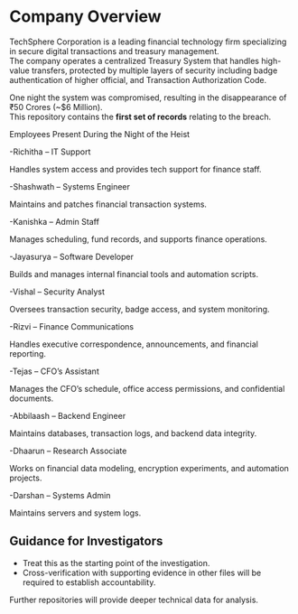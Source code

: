 # Company Overview #
TechSphere Corporation is a leading financial technology firm specializing in secure digital transactions and treasury management.  
The company operates a centralized Treasury System that handles high-value transfers, protected by multiple layers of security including badge authentication of higher official, and Transaction Authorization Code.  

One night the system was compromised, resulting in the disappearance of ₹50 Crores (~$6 Million).  
This repository contains the **first set of records** relating to the breach.  





Employees Present During the Night of the Heist



-Richitha – IT Support

Handles system access and provides tech support for finance staff.

-Shashwath – Systems Engineer

Maintains and patches financial transaction systems.

-Kanishka – Admin Staff

Manages scheduling, fund records, and supports finance operations.

-Jayasurya – Software Developer

Builds and manages internal financial tools and automation scripts.

-Vishal – Security Analyst

Oversees transaction security, badge access, and system monitoring.

-Rizvi – Finance Communications

Handles executive correspondence, announcements, and financial reporting.

-Tejas – CFO’s Assistant

Manages the CFO’s schedule, office access permissions, and confidential documents.

-Abbilaash – Backend Engineer

Maintains databases, transaction logs, and backend data integrity.

-Dhaarun – Research Associate

Works on financial data modeling, encryption experiments, and automation projects.

-Darshan – Systems Admin

Maintains servers and system logs.



## Guidance for Investigators ##

- Treat this as the starting point of the investigation.
- Cross-verification with supporting evidence in other files will be required to establish accountability.

Further repositories will provide deeper technical data for analysis.

